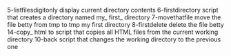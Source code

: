 5-listfilesdigitonly display current directory contents
6-firstdirectory script that creates a directory named my_ first_ directory
7-movethatfile move the file betty from tmp to tmp my first directory
8-firstdelete delete the file betty
14-copy_ html to script that copies all HTML files from the current working directory
10-back script that changes the working directory to the previous one 
